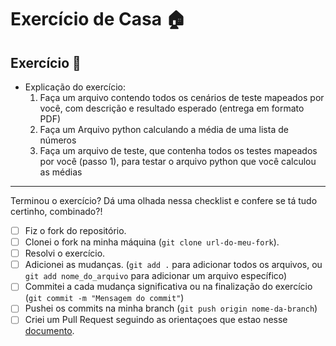 # Exercício de Casa 🏠 

## Exercício :bug:
- Explicação do exercício:
   1. Faça um arquivo contendo todos os cenários de teste mapeados por você, com descrição e resultado esperado (entrega em formato PDF)
   2. Faça um Arquivo python calculando a média de uma lista de números
   3. Faça um arquivo de teste, que contenha todos os testes mapeados por você (passo 1), para testar o arquivo python que você calculou as médias

---

Terminou o exercício? Dá uma olhada nessa checklist e confere se tá tudo certinho, combinado?!

- [ ] Fiz o fork do repositório.
- [ ] Clonei o fork na minha máquina (`git clone url-do-meu-fork`).
- [ ] Resolvi o exercício.
- [ ] Adicionei as mudanças. (`git add .` para adicionar todos os arquivos, ou `git add nome_do_arquivo` para adicionar um arquivo específico)
- [ ] Commitei a cada mudança significativa ou na finalização do exercício (`git commit -m "Mensagem do commit"`)
- [ ] Pushei os commits na minha branch (`git push origin nome-da-branch`)
- [ ] Criei um Pull Request seguindo as orientaçoes que estao nesse [documento](https://github.com/mflilian/repo-example/blob/main/exercicios/para-casa/instrucoes-pull-request.md).
